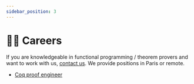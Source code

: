 ```yaml
---
sidebar_position: 3
---
```

# 🧑‍💼 Careers
If you are knowledgeable in functional programming / theorem provers and want to work with us, <a href="mailto:&#099;&#111;&#110;&#116;&#097;&#099;&#116;&#064;formal&#046;&#108;&#097;&#110;&#100;">contact us</a>. We provide positions in Paris or remote.
* [Coq proof engineer](jobs/formal-verification-ocaml-formal-land.pdf)
